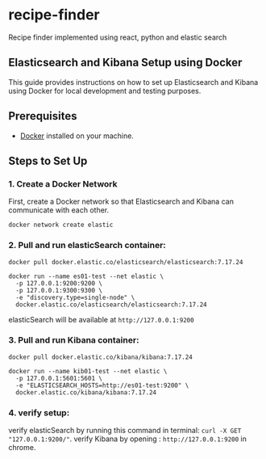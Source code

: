 # recipe-finder
Recipe finder implemented using react, python and elastic search

## Elasticsearch and Kibana Setup using Docker

This guide provides instructions on how to set up Elasticsearch and Kibana using Docker for local development and testing purposes.

## Prerequisites
- [Docker](https://www.docker.com/get-started) installed on your machine.

## Steps to Set Up

### 1. Create a Docker Network
First, create a Docker network so that Elasticsearch and Kibana can communicate with each other.

```
docker network create elastic
```

### 2. Pull and run elasticSearch container:

```
docker pull docker.elastic.co/elasticsearch/elasticsearch:7.17.24

docker run --name es01-test --net elastic \
  -p 127.0.0.1:9200:9200 \
  -p 127.0.0.1:9300:9300 \
  -e "discovery.type=single-node" \
  docker.elastic.co/elasticsearch/elasticsearch:7.17.24
```

elasticSearch will be available at `http://127.0.0.1:9200`

### 3. Pull and run Kibana container:

```
docker pull docker.elastic.co/kibana/kibana:7.17.24

docker run --name kib01-test --net elastic \
  -p 127.0.0.1:5601:5601 \
  -e "ELASTICSEARCH_HOSTS=http://es01-test:9200" \
  docker.elastic.co/kibana/kibana:7.17.24

```

### 4. verify setup:

verify elasticSearch by running this command in terminal: `curl -X GET "127.0.0.1:9200/"`.
verify Kibana by opening : `http://127.0.0.1:9200` in chrome.